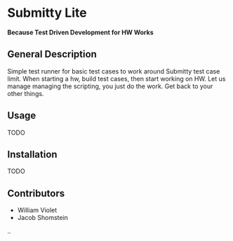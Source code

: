 # Submitty Lite
**Because Test Driven Development for HW Works**

## General Description
Simple test runner for basic test cases to work around Submitty test case limit. When starting a hw, build test cases, then start working on HW. Let us manage managing the scripting, you just do the work. Get back to your other things.

## Usage
TODO

## Installation
TODO

## Contributors
- William Violet
- Jacob Shomstein


..

